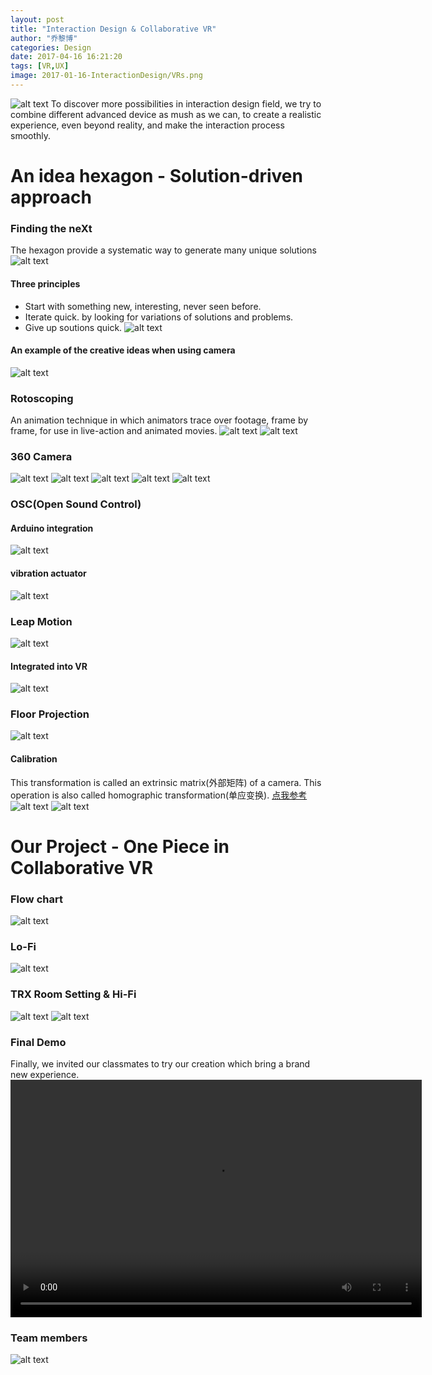 ```yaml
---
layout: post
title: "Interaction Design & Collaborative VR"
author: "乔黎博"
categories: Design
date: 2017-04-16 16:21:20
tags: [VR,UX]
image: 2017-01-16-InteractionDesign/VRs.png
---
```


![alt text](2017-01-16-InteractionDesign/VRs.png)
To discover more possibilities in interaction design field, we try to combine different advanced device as mush as we can, to create a realistic experience, even beyond reality, and make the interaction process smoothly.


<!-- more -->

# An idea hexagon - Solution-driven approach
### Finding the neXt
The hexagon provide a systematic way to generate many unique solutions
![alt text](2017-01-16-InteractionDesign/hexagon.jpg)

#### Three principles
- Start with something new, interesting, never seen before.
- Iterate quick. by looking for variations of solutions and problems.
- Give up soutions quick.
![alt text](2017-01-16-InteractionDesign/invent_method.jpg)

#### An example of the creative ideas when using camera
![alt text](2017-01-16-InteractionDesign/example.jpg)

### Rotoscoping
An animation technique in which animators trace over footage, frame by frame, for use in live-action and animated movies.
![alt text](2017-01-16-InteractionDesign/rotoscoping.jpg)
![alt text](2017-01-16-InteractionDesign/rotoscoping2.jpg)

### 360 Camera
![alt text](2017-01-16-InteractionDesign/3601.jpg)
![alt text](2017-01-16-InteractionDesign/3602.jpg)
![alt text](2017-01-16-InteractionDesign/3603.jpg)
![alt text](2017-01-16-InteractionDesign/3604.jpg)
![alt text](2017-01-16-InteractionDesign/360.jpg)

### OSC(Open Sound Control)
#### Arduino integration
![alt text](2017-01-16-InteractionDesign/osc_arduino.gif)

#### vibration actuator
![alt text](2017-01-16-InteractionDesign/vibration.jpg)

### Leap Motion
![alt text](2017-01-16-InteractionDesign/leap_motion.png)
#### Integrated into VR
![alt text](2017-01-16-InteractionDesign/leap_motion2.gif)

### Floor Projection
![alt text](2017-01-16-InteractionDesign/FloorProjection.jpg)

#### Calibration
This transformation is called an extrinsic matrix(外部矩阵) of a camera. This operation is also called homographic transformation(单应变换).
[点我参考](http://ksimek.github.io/2012/08/13/introduction/)
![alt text](2017-01-16-InteractionDesign/calibration.png)
![alt text](2017-01-16-InteractionDesign/calibration2.png)

# Our Project - One Piece in Collaborative VR

### Flow chart
![alt text](2017-01-16-InteractionDesign/flow.png )

### Lo-Fi
![alt text](2017-01-16-InteractionDesign/lo_fi.png)

### TRX Room Setting & Hi-Fi
![alt text](2017-01-16-InteractionDesign/roomsetting.jpg)
![alt text](2017-01-16-InteractionDesign/hi_fi.png)

### Final Demo
Finally, we invited our classmates to try our creation which bring a brand new experience.
<video width="658" height="380" src="IDVR.mp4" controls="controls"></video>

### Team members
![alt text](2017-01-16-InteractionDesign/team.jpg)
